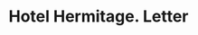 ---
doi: 10.7916/D88K8N7D
date_other: '1923'
date_other_textual: '1923'
form: correspondence
genre:
- Letters (correspondence)
name:
- Hotel Hermitage
object_in_context_url: https://biggert.cul.columbia.edu/items/view/ave_biggert_01564
subject_hierarchical_geographic:
- Nashville, Tennessee, United States
subject_name:
- Hotel Hermitage
title: Hotel Hermitage. Letter
sort_title: Hotel Hermitage. Letter
call_number: ave_biggert_01564
coordinates:
- 36.166666666666664,-86.78333333333333
pid: ave_biggert_01564
identifiers: ave_biggert_01564
permalink: /biggert/ave_biggert_01564/
layout: iiif-image-page
---